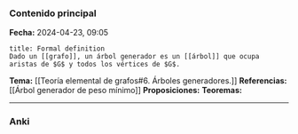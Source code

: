 ### Contenido principal

**Fecha:** 2024-04-23, 09:05

```ad-formal
title: Formal definition
Dado un [[grafo]], un árbol generador es un [[árbol]] que ocupa aristas de $G$ y todos los vértices de $G$.
```

**Tema:** [[Teoría elemental de grafos#6. Árboles generadores.]]
**Referencias:** [[Árbol generador de peso mínimo]]
**Proposiciones:**
**Teoremas:**

---
### Anki
